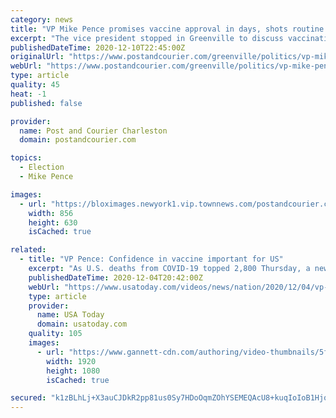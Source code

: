 ```yaml
---
category: news
title: "VP Mike Pence promises vaccine approval in days, shots routine by April during visit to SC"
excerpt: "The vice president stopped in Greenville to discuss vaccination efforts on his way to Georgia for a political rally. He was joined by Gov. Henry McMaster and other leaders at"
publishedDateTime: 2020-12-10T22:45:00Z
originalUrl: "https://www.postandcourier.com/greenville/politics/vp-mike-pence-promises-vaccine-approval-in-days-shots-routine-by-april-during-visit-to/article_fea28958-3a6e-11eb-ba41-a3e5b4649c17.html"
webUrl: "https://www.postandcourier.com/greenville/politics/vp-mike-pence-promises-vaccine-approval-in-days-shots-routine-by-april-during-visit-to/article_fea28958-3a6e-11eb-ba41-a3e5b4649c17.html"
type: article
quality: 45
heat: -1
published: false

provider:
  name: Post and Courier Charleston
  domain: postandcourier.com

topics:
  - Election
  - Mike Pence

images:
  - url: "https://bloximages.newyork1.vip.townnews.com/postandcourier.com/content/tncms/assets/v3/editorial/8/ce/8ce856aa-3b2f-11eb-9084-93a03f901739/5fd294fe59748.image.jpg?resize=856%2C630"
    width: 856
    height: 630
    isCached: true

related:
  - title: "VP Pence: Confidence in vaccine important for US"
    excerpt: "As U.S. deaths from COVID-19 topped 2,800 Thursday, a new daily high, and with more than 100,000 Americans hospitalized with the disease, VP Mike Pence is trying to boost confidence in the vaccines that are awaiting regulatory approval."
    publishedDateTime: 2020-12-04T20:42:00Z
    webUrl: "https://www.usatoday.com/videos/news/nation/2020/12/04/vp-pence-confidence-vaccine-important-us/3828978001/"
    type: article
    provider:
      name: USA Today
      domain: usatoday.com
    quality: 105
    images:
      - url: "https://www.gannett-cdn.com/authoring/video-thumbnails/5f767ab3-426f-4c4e-84db-6b1f98f0c47d_poster.jpg?quality=10"
        width: 1920
        height: 1080
        isCached: true

secured: "k1zBLhLj+X3auCJDkR2pp81us0Sy7HDoOqmZOhYSEMEQAcU8+kuqIoIoB1Hjqrmi/tGbYyz/nG1aKA44a7p1U8bVqYDeDyOEOnJImu05qqA6GQyfxgIo+XYdYUq7CFqC1QGpTHwt+7LXiZh4GezWSZRDi9yy+W2SuXNXjgjRRZtwC7wGJYsnlDPywnoP0jVFjejrd1xwRx6irY99YoUI5g1YZuV0Qg6M0XNVysHL3RPsndjIcZ6DOk0nLFVUKw5IcQ3Ob2lb8wI3mbVm/7U408w8UIMq/ETn5h/vX+CTLD9/5D6mmWbEZ3Rlmm4zFMNqeHOLgdmsBkQgxXr4H8tegCshiLoYqKb7jAYpXWPXAB4=;gSOcOlMBZCLN5935uQZV2A=="
---
```


